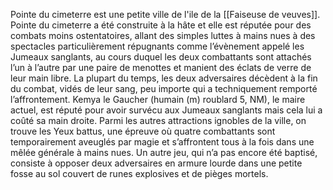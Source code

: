 Pointe du cimeterre est une petite ville de l'ile de la [[Faiseuse de veuves]].
Pointe du cimeterre a été construite à la hâte et elle est réputée pour des combats moins ostentatoires, allant des simples luttes à mains nues à des spectacles particulièrement répugnants comme l’évènement appelé les Jumeaux sanglants, au cours duquel les deux combattants sont attachés l’un à l’autre par une paire de menottes et manient des éclats de verre de leur main libre. La plupart du temps, les deux adversaires décèdent à la fin du combat, vidés de leur sang, peu importe qui a techniquement remporté l’affrontement. Kemya le Gaucher (humain (m) roublard 5, NM), le maire actuel, est réputé pour avoir survécu aux Jumeaux sanglants mais cela lui a coûté sa main droite. Parmi les autres attractions ignobles de la ville, on trouve les Yeux battus, une épreuve où quatre combattants sont temporairement aveuglés par magie et s’affrontent tous à la fois dans une mêlée générale à mains nues. Un autre jeu, qui n’a pas encore été baptisé, consiste à opposer deux adversaires en armure lourde dans une petite fosse au sol couvert de runes explosives et de pièges mortels.
